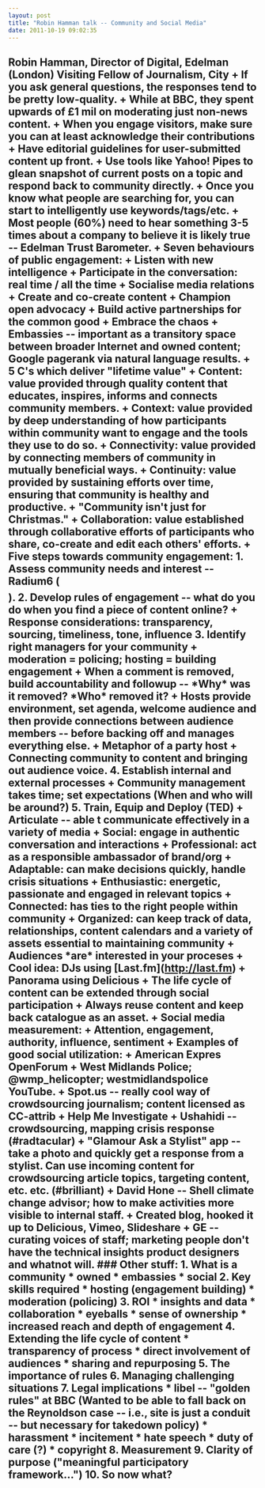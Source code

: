 ```yaml
---
layout: post
title: "Robin Hamman talk -- Community and Social Media"
date: 2011-10-19 09:02:35
---
```


## Robin Hamman, Director of Digital, Edelman (London) Visiting Fellow of Journalism, City + If you ask general questions, the responses tend to be pretty low-quality. + While at BBC, they spent upwards of £1 mil on moderating just non-news content. + When you engage visitors, make sure you can at least acknowledge their contributions + Have editorial guidelines for user-submitted content up front. + Use tools like Yahoo! Pipes to glean snapshot of current posts on a topic and respond back to community directly. + Once you know what people are searching for, you can start to intelligently use keywords/tags/etc. + Most people (60%) need to hear something 3-5 times about a company to believe it is likely true -- Edelman Trust Barometer. + Seven behaviours of public engagement: + Listen with new intelligence + Participate in the conversation: real time / all the time + Socialise media relations + Create and co-create content + Champion open advocacy + Build active partnerships for the common good + Embrace the chaos + Embassies -- important as a transitory space between broader Internet and owned content; Google pagerank via natural language results. + 5 C's which deliver "lifetime value" + Content: value provided through quality content that educates, inspires, informs and connects community members. + Context: value provided by deep understanding of how participants within community want to engage and the tools they use to do so. + Connectivity: value provided by connecting members of community in mutually beneficial ways. + Continuity: value provided by sustaining efforts over time, ensuring that community is healthy and productive. + "Community isn't just for Christmas." + Collaboration: value established through collaborative efforts of participants who share, co-create and edit each others' efforts. + Five steps towards community engagement: 1. Assess community needs and interest -- Radium6 ($$$$). 2. Develop rules of engagement -- what do you do when you find a piece of content online? + Response considerations: transparency, sourcing, timeliness, tone, influence 3. Identify right managers for your community + moderation = policing; hosting = building engagement + When a comment is removed, build accountability and followup -- \*Why\* was it removed? \*Who\* removed it? + Hosts provide environment, set agenda, welcome audience and then provide connections between audience members -- before backing off and manages everything else. + Metaphor of a party host + Connecting community to content and bringing out audience voice. 4. Establish internal and external processes + Community management takes time; set expectations (When and who will be around?) 5. Train, Equip and Deploy (TED) + Articulate -- able t communicate effectively in a variety of media + Social: engage in authentic conversation and interactions + Professional: act as a responsible ambassador of brand/org + Adaptable: can make decisions quickly, handle crisis situations + Enthusiastic: energetic, passionate and engaged in relevant topics + Connected: has ties to the right people within community + Organized: can keep track of data, relationships, content calendars and a variety of assets essential to maintaining community + Audiences \*are\* interested in your proceses + Cool idea: DJs using \[Last.fm\](http://last.fm) + Panorama using Delicious + The life cycle of content can be extended through social participation + Always reuse content and keep back catalogue as an asset. + Social media measurement: + Attention, engagement, authority, influence, sentiment + Examples of good social utilization: + American Expres OpenForum + West Midlands Police; @wmp_helicopter; westmidlandspolice YouTube. + Spot.us -- really cool way of crowdsourcing journalism; content licensed as CC-attrib + Help Me Investigate + Ushahidi -- crowdsourcing, mapping crisis response (#radtacular) + "Glamour Ask a Stylist" app -- take a photo and quickly get a response from a stylist. Can use incoming content for crowdsourcing article topics, targeting content, etc. etc. (#brilliant) + David Hone -- Shell climate change advisor; how to make activities more visible to internal staff. + Created blog, hooked it up to Delicious, Vimeo, Slideshare + GE -- curating voices of staff; marketing people don't have the technical insights product designers and whatnot will. ### Other stuff: 1. What is a community * owned * embassies * social 2. Key skills required * hosting (engagement building) * moderation (policing) 3. ROI * insights and data * collaboration * eyeballs * sense of ownership * increased reach and depth of engagement 4. Extending the life cycle of content * transparency of process * direct involvement of audiences * sharing and repurposing 5. The importance of rules 6. Managing challenging situations 7. Legal implications * libel -- "golden rules" at BBC (Wanted to be able to fall back on the Reynoldson case -- i.e., site is just a conduit -- but necessary for takedown policy) * harassment * incitement * hate speech * duty of care (?) * copyright 8. Measurement 9. Clarity of purpose ("meaningful participatory framework...") 10. So now what?